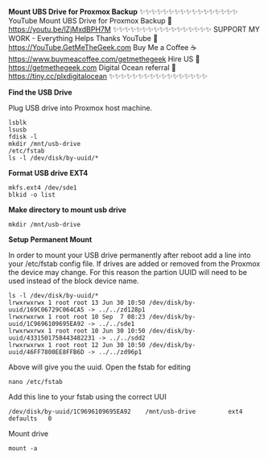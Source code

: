 
**Mount UBS Drive for Proxmox Backup**
✨✨✨✨✨✨✨✨✨✨✨✨✨✨✨✨✨
YouTube Mount UBS Drive for Proxmox Backup 🔗 https://youtu.be/lZjMxdBPH7M
✨✨✨✨✨✨✨✨✨✨✨✨✨✨✨✨✨
SUPPORT MY WORK - Everything Helps Thanks YouTube 🔗 https://YouTube.GetMeTheGeek.com
Buy Me a Coffee ☕ https://www.buymeacoffee.com/getmethegeek
Hire US 🔗 https://getmethegeek.com
Digital Ocean referral 🔗 https://tiny.cc/plxdigitalocean
✨✨✨✨✨✨✨✨✨✨✨✨✨✨✨✨✨

**Find the USB Drive**

Plug USB drive into Proxmox host machine.
```wrap
lsblk
lsusb
fdisk -l
mkdir /mnt/usb-drive 
/etc/fstab
ls -l /dev/disk/by-uuid/*
```
**Format USB drive EXT4**
```wrap
mkfs.ext4 /dev/sde1
blkid -o list
```
**Make directory to mount usb drive**
```wrap
mkdir /mnt/usb-drive
```
**Setup Permanent Mount**

In order to mount your USB drive permanently after reboot add a line into your /etc/fstab config file. If drives are added or removed from the Proxmox the device may change. For this reason the partion UUID will need to be used instead of the block device name.
```wrap
ls -l /dev/disk/by-uuid/*
lrwxrwxrwx 1 root root 13 Jun 30 10:50 /dev/disk/by-uuid/169C06729C064CA5 -> ../../zd128p1
lrwxrwxrwx 1 root root 10 Sep  7 08:23 /dev/disk/by-uuid/1C9696109695EA92 -> ../../sde1
lrwxrwxrwx 1 root root 10 Jun 30 10:50 /dev/disk/by-uuid/4331501758443482231 -> ../../sdd2
lrwxrwxrwx 1 root root 12 Jun 30 10:50 /dev/disk/by-uuid/46FF7800EE8FFB6D -> ../../zd96p1
```
Above will give you the uuid. Open the fstab for editing
```wrap
nano /etc/fstab
```
Add this line to your fstab using the correct UUI
```wrap
/dev/disk/by-uuid/1C9696109695EA92    /mnt/usb-drive         ext4   defaults   0
```
Mount drive
```wrap
mount -a
